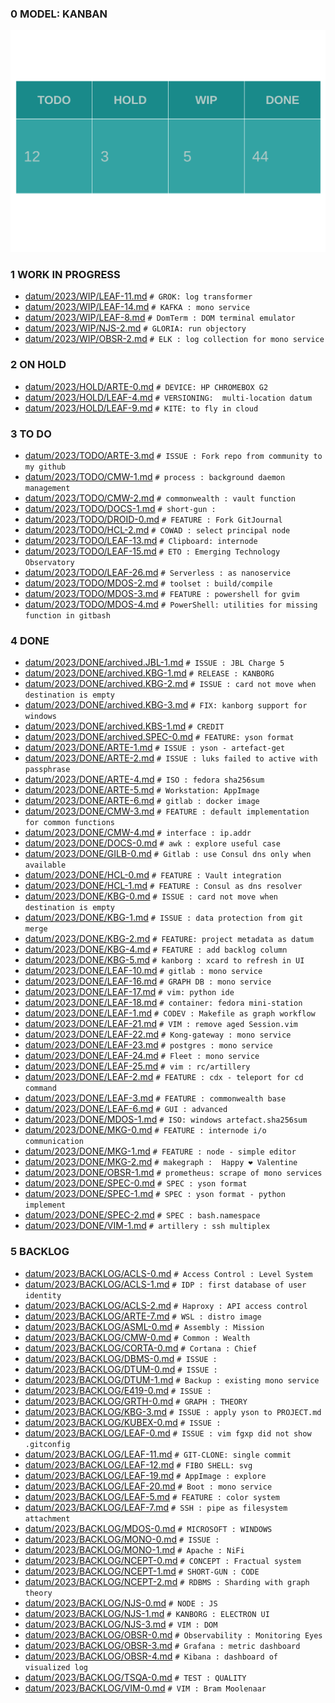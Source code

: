 
### 0 MODEL: KANBAN

![dashboard.set.svg](./.media/dashboard.set.svg)

### 1 WORK IN PROGRESS

- [datum/2023/WIP/LEAF-11.md](datum/2023/WIP/LEAF-11.md)   ```# GROK: log transformer```
- [datum/2023/WIP/LEAF-14.md](datum/2023/WIP/LEAF-14.md)   ```# KAFKA : mono service```
- [datum/2023/WIP/LEAF-8.md](datum/2023/WIP/LEAF-8.md)   ```# DomTerm : DOM terminal emulator```
- [datum/2023/WIP/NJS-2.md](datum/2023/WIP/NJS-2.md)   ```# GLORIA: run objectory```
- [datum/2023/WIP/OBSR-2.md](datum/2023/WIP/OBSR-2.md)   ```# ELK : log collection for mono service```

### 2 ON HOLD

- [datum/2023/HOLD/ARTE-0.md](datum/2023/HOLD/ARTE-0.md)   ```# DEVICE: HP CHROMEBOX G2```
- [datum/2023/HOLD/LEAF-4.md](datum/2023/HOLD/LEAF-4.md)   ```# VERSIONING:  multi-location datum```
- [datum/2023/HOLD/LEAF-9.md](datum/2023/HOLD/LEAF-9.md)   ```# KITE: to fly in cloud```

### 3 TO DO

- [datum/2023/TODO/ARTE-3.md](datum/2023/TODO/ARTE-3.md)   ```# ISSUE : Fork repo from community to my github```
- [datum/2023/TODO/CMW-1.md](datum/2023/TODO/CMW-1.md)   ```# process : background daemon management```
- [datum/2023/TODO/CMW-2.md](datum/2023/TODO/CMW-2.md)   ```# commonwealth : vault function```
- [datum/2023/TODO/DOCS-1.md](datum/2023/TODO/DOCS-1.md)   ```# short-gun : ```
- [datum/2023/TODO/DROID-0.md](datum/2023/TODO/DROID-0.md)   ```# FEATURE : Fork GitJournal```
- [datum/2023/TODO/HCL-2.md](datum/2023/TODO/HCL-2.md)   ```# COWAD : select principal node```
- [datum/2023/TODO/LEAF-13.md](datum/2023/TODO/LEAF-13.md)   ```# Clipboard: internode```
- [datum/2023/TODO/LEAF-15.md](datum/2023/TODO/LEAF-15.md)   ```# ETO : Emerging Technology Observatory ```
- [datum/2023/TODO/LEAF-26.md](datum/2023/TODO/LEAF-26.md)   ```# Serverless : as nanoservice```
- [datum/2023/TODO/MDOS-2.md](datum/2023/TODO/MDOS-2.md)   ```# toolset : build/compile```
- [datum/2023/TODO/MDOS-3.md](datum/2023/TODO/MDOS-3.md)   ```# FEATURE : powershell for gvim```
- [datum/2023/TODO/MDOS-4.md](datum/2023/TODO/MDOS-4.md)   ```# PowerShell: utilities for missing function in gitbash```

### 4 DONE

- [datum/2023/DONE/archived.JBL-1.md](datum/2023/DONE/archived.JBL-1.md)   ```# ISSUE : JBL Charge 5```
- [datum/2023/DONE/archived.KBG-1.md](datum/2023/DONE/archived.KBG-1.md)   ```# RELEASE : KANBORG```
- [datum/2023/DONE/archived.KBG-2.md](datum/2023/DONE/archived.KBG-2.md)   ```# ISSUE : card not move when destination is empty```
- [datum/2023/DONE/archived.KBG-3.md](datum/2023/DONE/archived.KBG-3.md)   ```# FIX: kanborg support for windows```
- [datum/2023/DONE/archived.KBS-1.md](datum/2023/DONE/archived.KBS-1.md)   ```# CREDIT```
- [datum/2023/DONE/archived.SPEC-0.md](datum/2023/DONE/archived.SPEC-0.md)   ```# FEATURE: yson format```
- [datum/2023/DONE/ARTE-1.md](datum/2023/DONE/ARTE-1.md)   ```# ISSUE : yson - artefact-get```
- [datum/2023/DONE/ARTE-2.md](datum/2023/DONE/ARTE-2.md)   ```# ISSUE : luks failed to active with passphrase```
- [datum/2023/DONE/ARTE-4.md](datum/2023/DONE/ARTE-4.md)   ```# ISO : fedora sha256sum```
- [datum/2023/DONE/ARTE-5.md](datum/2023/DONE/ARTE-5.md)   ```# Workstation: AppImage```
- [datum/2023/DONE/ARTE-6.md](datum/2023/DONE/ARTE-6.md)   ```# gitlab : docker image```
- [datum/2023/DONE/CMW-3.md](datum/2023/DONE/CMW-3.md)   ```# FEATURE : default implementation for common functions```
- [datum/2023/DONE/CMW-4.md](datum/2023/DONE/CMW-4.md)   ```# interface : ip.addr ```
- [datum/2023/DONE/DOCS-0.md](datum/2023/DONE/DOCS-0.md)   ```# awk : explore useful case```
- [datum/2023/DONE/GILB-0.md](datum/2023/DONE/GILB-0.md)   ```# Gitlab : use Consul dns only when available```
- [datum/2023/DONE/HCL-0.md](datum/2023/DONE/HCL-0.md)   ```# FEATURE : Vault integration```
- [datum/2023/DONE/HCL-1.md](datum/2023/DONE/HCL-1.md)   ```# FEATURE : Consul as dns resolver```
- [datum/2023/DONE/KBG-0.md](datum/2023/DONE/KBG-0.md)   ```# ISSUE : card not move when destination is empty```
- [datum/2023/DONE/KBG-1.md](datum/2023/DONE/KBG-1.md)   ```# ISSUE : data protection from git merge```
- [datum/2023/DONE/KBG-2.md](datum/2023/DONE/KBG-2.md)   ```# FEATURE: project metadata as datum```
- [datum/2023/DONE/KBG-4.md](datum/2023/DONE/KBG-4.md)   ```# FEATURE : add backlog column```
- [datum/2023/DONE/KBG-5.md](datum/2023/DONE/KBG-5.md)   ```# kanborg : xcard to refresh in UI```
- [datum/2023/DONE/LEAF-10.md](datum/2023/DONE/LEAF-10.md)   ```# gitlab : mono service```
- [datum/2023/DONE/LEAF-16.md](datum/2023/DONE/LEAF-16.md)   ```# GRAPH DB : mono service```
- [datum/2023/DONE/LEAF-17.md](datum/2023/DONE/LEAF-17.md)   ```# vim: python ide```
- [datum/2023/DONE/LEAF-18.md](datum/2023/DONE/LEAF-18.md)   ```# container: fedora mini-station```
- [datum/2023/DONE/LEAF-1.md](datum/2023/DONE/LEAF-1.md)   ```# CODEV : Makefile as graph workflow```
- [datum/2023/DONE/LEAF-21.md](datum/2023/DONE/LEAF-21.md)   ```# VIM : remove aged Session.vim```
- [datum/2023/DONE/LEAF-22.md](datum/2023/DONE/LEAF-22.md)   ```# Kong-gateway : mono service```
- [datum/2023/DONE/LEAF-23.md](datum/2023/DONE/LEAF-23.md)   ```# postgres : mono service```
- [datum/2023/DONE/LEAF-24.md](datum/2023/DONE/LEAF-24.md)   ```# Fleet : mono service```
- [datum/2023/DONE/LEAF-25.md](datum/2023/DONE/LEAF-25.md)   ```# vim : rc/artillery```
- [datum/2023/DONE/LEAF-2.md](datum/2023/DONE/LEAF-2.md)   ```# FEATURE : cdx - teleport for cd command```
- [datum/2023/DONE/LEAF-3.md](datum/2023/DONE/LEAF-3.md)   ```# FEATURE : commonwealth base```
- [datum/2023/DONE/LEAF-6.md](datum/2023/DONE/LEAF-6.md)   ```# GUI : advanced```
- [datum/2023/DONE/MDOS-1.md](datum/2023/DONE/MDOS-1.md)   ```# ISO: windows artefact.sha256sum```
- [datum/2023/DONE/MKG-0.md](datum/2023/DONE/MKG-0.md)   ```# FEATURE : internode i/o communication```
- [datum/2023/DONE/MKG-1.md](datum/2023/DONE/MKG-1.md)   ```# FEATURE : node - simple editor```
- [datum/2023/DONE/MKG-2.md](datum/2023/DONE/MKG-2.md)   ```# makegraph :  Happy ❤ Valentine```
- [datum/2023/DONE/OBSR-1.md](datum/2023/DONE/OBSR-1.md)   ```# prometheus: scrape of mono services```
- [datum/2023/DONE/SPEC-0.md](datum/2023/DONE/SPEC-0.md)   ```# SPEC : yson format```
- [datum/2023/DONE/SPEC-1.md](datum/2023/DONE/SPEC-1.md)   ```# SPEC : yson format - python implement```
- [datum/2023/DONE/SPEC-2.md](datum/2023/DONE/SPEC-2.md)   ```# SPEC : bash.namespace```
- [datum/2023/DONE/VIM-1.md](datum/2023/DONE/VIM-1.md)   ```# artillery : ssh multiplex```

### 5 BACKLOG

- [datum/2023/BACKLOG/ACLS-0.md](datum/2023/BACKLOG/ACLS-0.md)   ```# Access Control : Level System```
- [datum/2023/BACKLOG/ACLS-1.md](datum/2023/BACKLOG/ACLS-1.md)   ```# IDP : first database of user identity```
- [datum/2023/BACKLOG/ACLS-2.md](datum/2023/BACKLOG/ACLS-2.md)   ```# Haproxy : API access control```
- [datum/2023/BACKLOG/ARTE-7.md](datum/2023/BACKLOG/ARTE-7.md)   ```# WSL : distro image```
- [datum/2023/BACKLOG/ASML-0.md](datum/2023/BACKLOG/ASML-0.md)   ```# Assembly : Mission```
- [datum/2023/BACKLOG/CMW-0.md](datum/2023/BACKLOG/CMW-0.md)   ```# Common : Wealth```
- [datum/2023/BACKLOG/CORTA-0.md](datum/2023/BACKLOG/CORTA-0.md)   ```# Cortana : Chief```
- [datum/2023/BACKLOG/DBMS-0.md](datum/2023/BACKLOG/DBMS-0.md)   ```# ISSUE :```
- [datum/2023/BACKLOG/DTUM-0.md](datum/2023/BACKLOG/DTUM-0.md)   ```# ISSUE :```
- [datum/2023/BACKLOG/DTUM-1.md](datum/2023/BACKLOG/DTUM-1.md)   ```# Backup : existing mono service```
- [datum/2023/BACKLOG/E419-0.md](datum/2023/BACKLOG/E419-0.md)   ```# ISSUE :```
- [datum/2023/BACKLOG/GRTH-0.md](datum/2023/BACKLOG/GRTH-0.md)   ```# GRAPH : THEORY```
- [datum/2023/BACKLOG/KBG-3.md](datum/2023/BACKLOG/KBG-3.md)   ```# ISSUE : apply yson to PROJECT.md```
- [datum/2023/BACKLOG/KUBEX-0.md](datum/2023/BACKLOG/KUBEX-0.md)   ```# ISSUE :```
- [datum/2023/BACKLOG/LEAF-0.md](datum/2023/BACKLOG/LEAF-0.md)   ```# ISSUE : vim fgxp did not show .gitconfig```
- [datum/2023/BACKLOG/LEAF-11.md](datum/2023/BACKLOG/LEAF-11.md)   ```# GIT-CLONE: single commit```
- [datum/2023/BACKLOG/LEAF-12.md](datum/2023/BACKLOG/LEAF-12.md)   ```# FIBO SHELL: svg```
- [datum/2023/BACKLOG/LEAF-19.md](datum/2023/BACKLOG/LEAF-19.md)   ```# AppImage : explore```
- [datum/2023/BACKLOG/LEAF-20.md](datum/2023/BACKLOG/LEAF-20.md)   ```# Boot : mono service```
- [datum/2023/BACKLOG/LEAF-5.md](datum/2023/BACKLOG/LEAF-5.md)   ```# FEATURE : color system```
- [datum/2023/BACKLOG/LEAF-7.md](datum/2023/BACKLOG/LEAF-7.md)   ```# SSH : pipe as filesystem attachment```
- [datum/2023/BACKLOG/MDOS-0.md](datum/2023/BACKLOG/MDOS-0.md)   ```# MICROSOFT : WINDOWS```
- [datum/2023/BACKLOG/MONO-0.md](datum/2023/BACKLOG/MONO-0.md)   ```# ISSUE :```
- [datum/2023/BACKLOG/MONO-1.md](datum/2023/BACKLOG/MONO-1.md)   ```# Apache : NiFi```
- [datum/2023/BACKLOG/NCEPT-0.md](datum/2023/BACKLOG/NCEPT-0.md)   ```# CONCEPT : Fractual system```
- [datum/2023/BACKLOG/NCEPT-1.md](datum/2023/BACKLOG/NCEPT-1.md)   ```# SHORT-GUN : CODE```
- [datum/2023/BACKLOG/NCEPT-2.md](datum/2023/BACKLOG/NCEPT-2.md)   ```# RDBMS : Sharding with graph theory```
- [datum/2023/BACKLOG/NJS-0.md](datum/2023/BACKLOG/NJS-0.md)   ```# NODE : JS```
- [datum/2023/BACKLOG/NJS-1.md](datum/2023/BACKLOG/NJS-1.md)   ```# KANBORG : ELECTRON UI```
- [datum/2023/BACKLOG/NJS-3.md](datum/2023/BACKLOG/NJS-3.md)   ```# VIM : DOM```
- [datum/2023/BACKLOG/OBSR-0.md](datum/2023/BACKLOG/OBSR-0.md)   ```# Observability : Monitoring Eyes```
- [datum/2023/BACKLOG/OBSR-3.md](datum/2023/BACKLOG/OBSR-3.md)   ```# Grafana : metric dashboard```
- [datum/2023/BACKLOG/OBSR-4.md](datum/2023/BACKLOG/OBSR-4.md)   ```# Kibana : dashboard of visualized log```
- [datum/2023/BACKLOG/TSQA-0.md](datum/2023/BACKLOG/TSQA-0.md)   ```# TEST : QUALITY```
- [datum/2023/BACKLOG/VIM-0.md](datum/2023/BACKLOG/VIM-0.md)   ```# VIM : Bram Moolenaar ```
